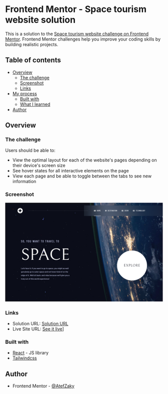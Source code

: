 # Frontend Mentor - Space tourism website solution

This is a solution to the [Space tourism website challenge on Frontend Mentor](https://www.frontendmentor.io/challenges/space-tourism-multipage-website-gRWj1URZ3). Frontend Mentor challenges help you improve your coding skills by building realistic projects. 

## Table of contents

- [Overview](#overview)
  - [The challenge](#the-challenge)
  - [Screenshot](#screenshot)
  - [Links](#links)
- [My process](#my-process)
  - [Built with](#built-with)
  - [What I learned](#what-i-learned)
- [Author](#author)

## Overview

### The challenge

Users should be able to:

- View the optimal layout for each of the website's pages depending on their device's screen size
- See hover states for all interactive elements on the page
- View each page and be able to toggle between the tabs to see new information

### Screenshot

![](./SpaceHome.png)

### Links

- Solution URL: [Solution URL](https://www.frontendmentor.io/solutions/space-tourism-website-with-react-and-tailwind-HOXkqmmbxB)
- Live Site URL: [See it live](https://space-tourism-website-mauve-nine.vercel.app/)]

### Built with

- [React](https://reactjs.org/) - JS library
- [Tailwindcss](https://tailwindcss.com/)

## Author

- Frontend Mentor - [@AtefZaky](https://www.frontendmentor.io/profile/AtefZaky)
